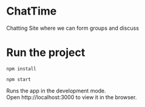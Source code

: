 # ChatTime
Chatting Site where we can form groups and discuss
# Run the project
```
npm install

npm start
```

Runs the app in the development mode.
<br>
Open http://localhost:3000 to view it in the browser.
